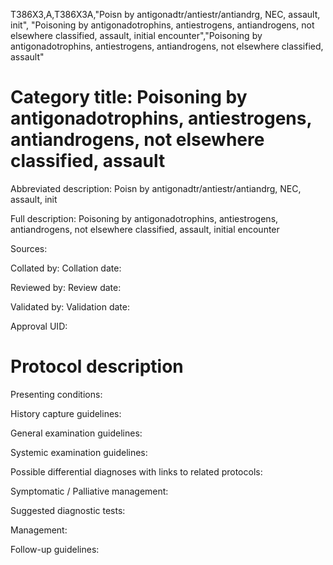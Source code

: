T386X3,A,T386X3A,"Poisn by antigonadtr/antiestr/antiandrg, NEC, assault, init", "Poisoning by antigonadotrophins, antiestrogens, antiandrogens, not elsewhere classified, assault, initial encounter","Poisoning by antigonadotrophins, antiestrogens, antiandrogens, not elsewhere classified, assault"
# Category title: Poisoning by antigonadotrophins, antiestrogens, antiandrogens, not elsewhere classified, assault

Abbreviated description: Poisn by antigonadtr/antiestr/antiandrg, NEC, assault, init

Full description: Poisoning by antigonadotrophins, antiestrogens, antiandrogens, not elsewhere classified, assault, initial encounter

Sources:

Collated by:
Collation date:

Reviewed by:
Review date:

Validated by:
Validation date:

Approval UID:

# Protocol description

Presenting conditions:

History capture guidelines:

General examination guidelines:

Systemic examination guidelines:

Possible differential diagnoses with links to related protocols:

Symptomatic / Palliative management:

Suggested diagnostic tests:

Management:

Follow-up guidelines:
